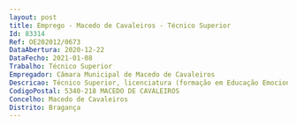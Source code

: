 ```yaml
--- 
layout: post
title: Emprego - Macedo de Cavaleiros - Técnico Superior
Id: 83314
Ref: OE202012/0673
DataAbertura: 2020-12-22
DataFecho: 2021-01-08
Trabalho: Técnico Superior
Empregador: Câmara Municipal de Macedo de Cavaleiros
Descricao: Técnico Superior, licenciatura (formação em Educação Emocional) – funções de grau de complexidade funcional 3, mencionadas no Anexo à Lei n.º 35 2014, de 20 de junho, designadamente, dinamizar atividades de caráter formativo para pais  encarregados de educação, alunos e professores, no sentido de promover o acompanhamento de programas de estudo, o desenvolvimento de competências parentais, o treino de competências para lidar com problemas de comportamento, orientação escolar, o desenvolvimento da identidade pessoal e construção de projeto de vida do aluno  promover ações periódicas de coaching para pais encarregados de educação, alunos e professores, com vista a catalisar a mudança de mentalidades e atitudes  transformar pontos de vista e perspetivas  abrir a mente para novas possibilidades e formas de encarar a educação escolar  realização de sessões de yoga e ou meditação, ferramentas úteis que ajudam os alunos a fazer face às dificuldades, quer na escola, que no âmbito familiar. Através dos exercícios de relaxamento e de concentração, os alunos podem melhorar os seus índices motivacionais e, consequentemente, os seus resultados escolares. Ademais, as práticas de yoga e meditação ajudam a adequar comportamentos a contextos e a estabelecer relações empáticas, contribuindo para o desenvolvimento da literacia emocional e, consequentemente, ajudando a resolver muitas das problemáticas resultantes de fraca educação emocional. Competências essenciais  Orientação para os resultados  Planeamento e organização  Conhecimentos especializados e experiência  Iniciativa e autonomia.
CodigoPostal: 5340-218 MACEDO DE CAVALEIROS
Concelho: Macedo de Cavaleiros
Distrito: Bragança
--- 
```

